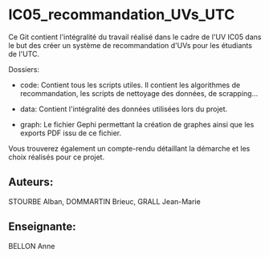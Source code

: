# IC05_recommandation_UVs_UTC
 Ce Git contient l'intégralité du travail réalisé dans le cadre de l'UV IC05 dans le but des créer un système de recommandation d'UVs pour les étudiants de l'UTC.

Dossiers:
* code: Contient tous les scripts utiles. Il contient les algorithmes de recommandation, les scripts de nettoyage des données, de scrapping...

* data: Contient l'intégralité des données utilisées lors du projet.

* graph: Le fichier Gephi permettant la création de graphes ainsi que les exports PDF issu de ce fichier.

Vous trouverez également un compte-rendu détaillant la démarche et les choix réalisés pour ce projet.

## Auteurs:
STOURBE Alban, DOMMARTIN Brieuc, GRALL Jean-Marie

## Enseignante:
BELLON Anne
